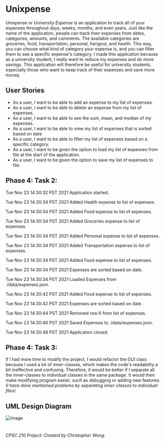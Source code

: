 # Unixpense
Unixpense or *University Expense* is an application to track all of your expenses throughout days, weeks, months, and
even years. Just like the name of the application, people can track their expenses from dates, categories, amounts, and
comments. The available categories are groceries, food, transportation, personal, hangout, and health. This way, you
can choose what kind of category your expense is, and you can filter them to see a specific expense's category. I made
this application because as a university student, I really want to reduce my expenses and do more savings. This 
application will therefore be useful for university students, especially those who want to keep track of their 
expenses and save more money.

## User Stories
- As a user, I want to be able to add an expense to my list of expenses.
- As a user, I want to be able to delete an expense from my list of expenses.
- As a user, I want to be able to see the sum, mean, and median of my expenses.
- As a user, I want to be able to view my list of expenses that is sorted based on date
- As a user, I want to be able to filter my list of expenses based on a specific category.
- As a user, I want to be given the option to load my list of expenses from file at the start of the application.
- As a user, I want to be given the option to save my list of expenses to file.

## Phase 4: Task 2:
Tue Nov 23 14:30:32 PST 2021
Application started.

Tue Nov 23 14:30:34 PST 2021
Added Health expense to list of expenses.

Tue Nov 23 14:30:34 PST 2021
Added Food expense to list of expenses.

Tue Nov 23 14:30:34 PST 2021
Added Groceries expense to list of expenses.

Tue Nov 23 14:30:34 PST 2021
Added Personal expense to list of expenses.

Tue Nov 23 14:30:34 PST 2021
Added Transportation expense to list of expenses.

Tue Nov 23 14:30:34 PST 2021
Added Food expense to list of expenses.

Tue Nov 23 14:30:34 PST 2021
Expenses are sorted based on date.

Tue Nov 23 14:30:34 PST 2021
Loaded Expenses from ./data/expenses.json.

Tue Nov 23 14:30:42 PST 2021
Added Food expense to list of expenses.

Tue Nov 23 14:30:42 PST 2021
Expenses are sorted based on date.

Tue Nov 23 14:30:44 PST 2021
Removed row 6 from list of expenses.

Tue Nov 23 14:30:46 PST 2021
Saved Expenses to ./data/expenses.json.

Tue Nov 23 14:30:48 PST 2021
Application closed.

## Phase 4: Task 3:
If I had more time to modify the project, I would refactor the GUI class because I used a lot of inner-classes, which makes
the code's readability a bit ineffective and confusing. Therefore, it would be better if I separate all the inner-classes
to individual classes in the same package. It would then make modifying program easier, such as debugging or adding new features.
*(I have done mentioned problems by separating inner-classes to individual files)*

## UML Design Diagram
![image](https://user-images.githubusercontent.com/65900990/151684193-e73cdbfe-f9c7-42c2-acd5-fa2b15d5133e.png)

#
*CPSC 210 Project: Created by Christopher Wong.*
